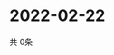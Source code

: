 # 2022-02-22
  共 0条

  <!-- BEGIN -->
  <!-- 最后更新时间Tue Feb 22 2022 05:04:15 GMT+0000 (Coordinated Universal Time) -->
  
  <!-- END -->
  
  